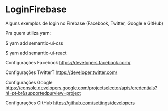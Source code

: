 # LoginFirebase
Alguns exemplos de login no Firebase (Facebook, Twitter, Google e GitHub)

Pra quem utiliza yarn:

$ yarn add semantic-ui-css

$ yarn add semantic-ui-react




Configurações Facebook
https://developers.facebook.com/


Configurações TwitterT
https://developer.twitter.com/


Configurações Google
https://console.developers.google.com/projectselector/apis/credentials?hl=pt-br&supportedpurview=project


Configurações GitHub
https://github.com/settings/developers


